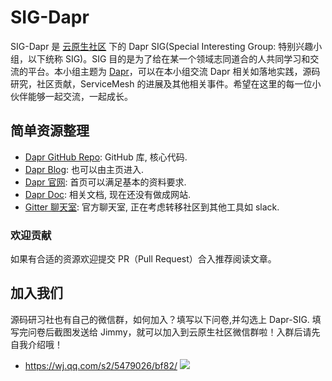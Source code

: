 # SIG-Dapr

  SIG-Dapr 是 [云原生社区](https://cloudnative.to) 下的 Dapr SIG(Special Interesting Group: 特别兴趣小组，以下统称 SIG)。SIG 目的是为了给在某一个领域志同道合的人共同学习和交流的平台。本小组主题为 [Dapr](https://dapr.io/)，可以在本小组交流 Dapr 相关如落地实践，源码研究，社区贡献，ServiceMesh 的进展及其他相关事件。希望在这里的每一位小伙伴能够一起交流，一起成长。

## 简单资源整理
* [Dapr GitHub Repo](https://github.com/dapr/dapr): GitHub 库, 核心代码.
* [Dapr Blog](https://blog.dapr.io/posts/2020/): 也可以由主页进入.
* [Dapr 官网](https://dapr.io/): 首页可以满足基本的资料要求.
* [Dapr Doc](https://github.com/dapr/docs): 相关文档, 现在还没有做成网站.
* [Gitter 聊天室](https://gitter.im/Dapr/community): 官方聊天室, 正在考虑转移社区到其他工具如 slack.

### 欢迎贡献
  如果有合适的资源欢迎提交 PR（Pull Request）合入推荐阅读文章。

## 加入我们

  源码研习社也有自己的微信群，如何加入？填写以下问卷,并勾选上 Dapr-SIG. 填写完问卷后截图发送给 Jimmy，就可以加入到云原生社区微信群啦！入群后请先自我介绍哦！

* https://wj.qq.com/s2/5479026/bf82/
![](https://i.loli.net/2020/10/22/7E6DNzWuBj2skeG.png)
